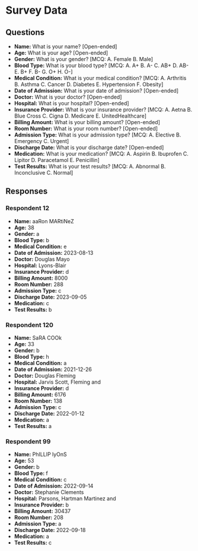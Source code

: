 # Survey Data

## Questions

- **Name:** What is your name? [Open-ended]
- **Age:** What is your age? [Open-ended]
- **Gender:** What is your gender? [MCQ: A. Female B. Male]
- **Blood Type:** What is your blood type? [MCQ: A. A+ B. A- C. AB+ D. AB- E. B+ F. B- G. O+ H. O-]
- **Medical Condition:** What is your medical condition? [MCQ: A. Arthritis B. Asthma C. Cancer D. Diabetes E. Hypertension F. Obesity]
- **Date of Admission:** What is your date of admission? [Open-ended]
- **Doctor:** What is your doctor? [Open-ended]
- **Hospital:** What is your hospital? [Open-ended]
- **Insurance Provider:** What is your insurance provider? [MCQ: A. Aetna B. Blue Cross C. Cigna D. Medicare E. UnitedHealthcare]
- **Billing Amount:** What is your billing amount? [Open-ended]
- **Room Number:** What is your room number? [Open-ended]
- **Admission Type:** What is your admission type? [MCQ: A. Elective B. Emergency C. Urgent]
- **Discharge Date:** What is your discharge date? [Open-ended]
- **Medication:** What is your medication? [MCQ: A. Aspirin B. Ibuprofen C. Lipitor D. Paracetamol E. Penicillin]
- **Test Results:** What is your test results? [MCQ: A. Abnormal B. Inconclusive C. Normal]

## Responses

### Respondent 12

- **Name:** aaRon MARtiNeZ
- **Age:** 38
- **Gender:** a
- **Blood Type:** b
- **Medical Condition:** e
- **Date of Admission:** 2023-08-13
- **Doctor:** Douglas Mayo
- **Hospital:** Lyons-Blair
- **Insurance Provider:** d
- **Billing Amount:** 8000
- **Room Number:** 288
- **Admission Type:** c
- **Discharge Date:** 2023-09-05
- **Medication:** c
- **Test Results:** b

### Respondent 120

- **Name:** SaRA COOk
- **Age:** 33
- **Gender:** b
- **Blood Type:** h
- **Medical Condition:** a
- **Date of Admission:** 2021-12-26
- **Doctor:** Douglas Fleming
- **Hospital:** Jarvis Scott, Fleming and
- **Insurance Provider:** d
- **Billing Amount:** 6176
- **Room Number:** 138
- **Admission Type:** c
- **Discharge Date:** 2022-01-12
- **Medication:** a
- **Test Results:** a

### Respondent 99

- **Name:** PhILLIP lyOnS
- **Age:** 53
- **Gender:** b
- **Blood Type:** f
- **Medical Condition:** c
- **Date of Admission:** 2022-09-14
- **Doctor:** Stephanie Clements
- **Hospital:** Parsons, Hartman Martinez and
- **Insurance Provider:** b
- **Billing Amount:** 30437
- **Room Number:** 208
- **Admission Type:** a
- **Discharge Date:** 2022-09-18
- **Medication:** a
- **Test Results:** c

